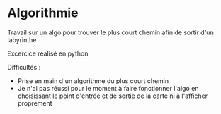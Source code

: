 # Algorithmie

  

Travail sur un algo pour trouver le plus court chemin afin de sortir d'un labyrinthe

  

Excercice réalisé en python

  

Difficultés :

- Prise en main d'un algorithme du plus court chemin
- Je n'ai pas réussi pour le moment à faire fonctionner l'algo en choisissant le point d'entrée et de sortie de la carte ni à l'afficher proprement